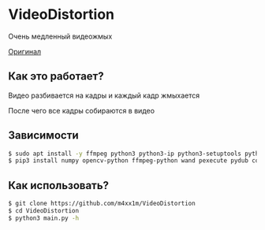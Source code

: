 # VideoDistortion

Очень медленный видеожмых

[Оригинал](https://github.com/m4xx1m/VideoDistortion)

## Как это работает?

Видео разбивается на кадры и каждый кадр жмыхается

После чего все кадры собираются в видео

## Зависимости 
```bash
$ sudo apt install -y ffmpeg python3 python3-ip python3-setuptools python3-numpy python3-opencv imagemagick
$ pip3 install numpy opencv-python ffmpeg-python wand pexecute pydub colorama
```

## Как использовать?

```bash
$ git clone https://github.com/m4xx1m/VideoDistortion
$ cd VideoDistortion
$ python3 main.py -h
```
